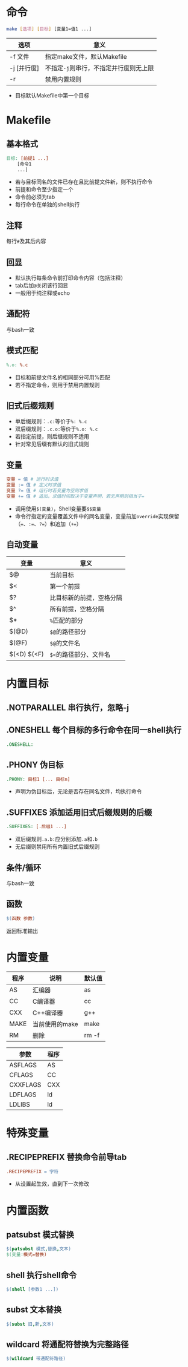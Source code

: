 # 命令
```sh
make [选项] [目标] [变量1=值1 ...]
```
选项|意义
-|-
-f 文件|指定make文件，默认Makefile
-j \[并行度]|不指定`-j`则串行，不指定并行度则无上限
-r|禁用内置规则
* 目标默认Makefile中第一个目标
# Makefile
## 基本格式
```Makefile
目标: [前提1 ...]
    [命令1
    ...]
```
* 若与目标同名的文件已存在且比前提文件新，则不执行命令
* 前提和命令至少指定一个
* 命令前必须为tab
* 每行命令在单独的shell执行
## 注释
每行`#`及其后内容
## 回显
* 默认执行每条命令前打印命令内容（包括注释）
* tab后加`@`关闭该行回显
* 一般用于纯注释或echo
## 通配符
与bash一致
## 模式匹配
```Makefile
%.o: %.c
```
* 目标和前提文件名的相同部分可用%匹配
* 若不指定命令，则用于禁用内置规则
## 旧式后缀规则
* 单后缀规则：`.c:`等价于`%: %.c`
* 双后缀规则：`.c.o:`等价于`%.o: %.c`
* 若指定前提，则后缀规则不适用
* 针对常见后缀有默认的旧式规则
## 变量
```Makefile
变量 = 值 # 运行时求值
变量 := 值 # 定义时求值
变量 ?= 值 # 运行时若变量为空则求值
变量 += 值 # 追加，求值时间取决于变量声明，若无声明则相当于=
```
* 调用使用`$(变量)`，Shell变量要`$$变量`
* 命令行指定的变量覆盖文件中的同名变量，变量前加`override`实现保留（`=`、`:=`、`?=`）和追加（`+=`）
## 自动变量
变量|意义
-|-
$@|当前目标
$<|第一个前提
$?|比目标新的前提，空格分隔
$^|所有前提，空格分隔
$*|`%`匹配的部分
$(@D)|`$@`的路径部分
$(@F)|`$@`的文件名
$(<D) $(<F)|`$<`的路径部分、文件名
# 内置目标
## .NOTPARALLEL 串行执行，忽略-j
## .ONESHELL 每个目标的多行命令在同一shell执行
```Makefile
.ONESHELL:
```
## .PHONY 伪目标
```Makefile
.PHONY: 目标1 [... 目标n]
```
* 声明为伪目标后，无论是否存在同名文件，均执行命令
## .SUFFIXES 添加适用旧式后缀规则的后缀
```Makefile
.SUFFIXES: [.后缀1 ...]
```
* 双后缀规则`.a.b:`应分别添加`.a`和`.b`
* 无后缀则禁用所有内置旧式后缀规则
## 条件/循环
与bash一致
## 函数
```Makefile
$(函数 参数)
```
返回标准输出
# 内置变量
程序|说明|默认值
-|-|-
AS|汇编器|as
CC|C编译器|cc
CXX|C++编译器|g++
MAKE|当前使用的make|make
RM|删除|rm -f

参数|程序
-|-
ASFLAGS|AS
CFLAGS|CC
CXXFLAGS|CXX
LDFLAGS|ld
LDLIBS|ld
# 特殊变量
## .RECIPEPREFIX 替换命令前导tab
```Makefile
.RECIPEPREFIX = 字符
```
* 从设置起生效，直到下一次修改
# 内置函数
## patsubst 模式替换
```Makefile
$(patsubst 模式,替换,文本)
$(变量:模式=替换)
```
## shell 执行shell命令
```Makefile
$(shell [参数1 ...])
```
## subst 文本替换
```Makefile
$(subst 旧,新,文本)
```
## wildcard 将通配符替换为完整路径
```Makefile
$(wildcard 带通配符路径)
```
